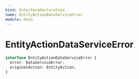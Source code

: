 ```yaml
---
kind: InterfaceDeclaration
name: EntityActionDataServiceError
module: data
---
```


# EntityActionDataServiceError

```ts
interface EntityActionDataServiceError {
  error: DataServiceError;
  originalAction: EntityAction;
}
```
